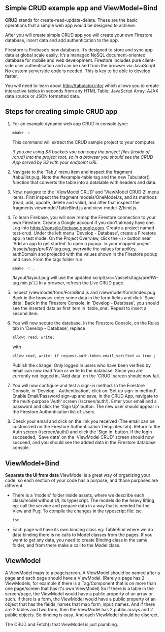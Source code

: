 ## Simple CRUD example app and ViewModel+Bind
**CRUD** stands for create-read-update-delete. These are the basic operations that a simple web app would be designed to achieve.

After you will create simple CRUD app you will create your own Firestore database, insert data and add authentication to the app. 

Firestore is Firebase’s new database. It’s designed to store and sync app data at global scale easily. It’s a managed NoSQL document-oriented database for mobile and web development. Firestore includes pure client-side user authentication and can be used from the browser via JavaScript. No custom serverside code is needed. This is key to be able to develop faster.

You will need to learn about http://tabulator.info/ which allows you to create interactive tables in seconds from any HTML Table, JavaScript Array, AJAX data source or JSON formatted data.

## Steps for creating simple CRUD app

1. For an example dynamic web app CRUD in console type: 
    ```sh
    mbake -c
    ```
     This command will extract the CRUD sample project to your computer. 
     
     *If you are using S3 buckets you can copy the project files (inside of /crud) into the project root, so in a browser you should see the CRUD App served by S3 with your endpoint URL*
 
 2. Navigate to the 'Tabu' menu item and inspect the fragment /tabu/list.pug. 
 Note the #example-table tag and the new Tabulator() function that converts the table into a datatable with headers and data.

3. Now, navigate to the 'ViewModel CRUD' and 'ViewModel CRUD 2' menu items. First inspect the fragment models/OneModel.ts, and its methods (read, add, update, delete and valid), and after that inspect the fragments viewmodel/TableBind.js and view-model-2/bind.js. 

4. To learn Firebase, you will now remap the Firestore connection to your own Firestore. Create a Google account if you don't already have one. Log into https://console.firebase.google.com. Create a project named test-crud. Under the left menu 'Develop - Database', create a Firestore app in test mode. On the Project Overview, click the </> button near 'Add an app to get started' to open a popup. In your mapped project /assets/tags/preRW-tag.pug, overwrite the values for apiKey, authDomain and projectId with the values shown in the Firestore popup and save. 
From the tags folder run: 
    ```sh
    mbake -t .
    ```
     /layout/layout.pug will use the updated script(src='/assets/tags/preRW-tag.min.js').) 
     In a browser, refresh the Live CRUD page.
 
 5. Inspect /viewmodel/form/FormBind.js and  /viewmodel/form/index.pug. Back in the browser enter some data in the form fields and click 'Save data'. Back in the Firestore Console, in 'Develop - Database', you should see the inserted data as first item in 'table_one'. Repeat to insert a second item. 
 
6. You will now secure the database. In the Firestore Console, on the Rules tab in 'Develop - Database', replace
    ```sh
    allow: read, write;
    ```
    with
    ```sh
    allow read, write: if request.auth.token.email_verified == true ;
    ```
    Publish the change. Only logged in users who have been verified by email can now read from or write to the database. Since you are currently not logged in, 'Add data' on the 'CRUD' screen should now fail.

8. You will now configure and test a sign-in method. In the Firestore Console, in 'Develop - Authentication', click on 'Set up sign-in method'. Enable Email/Password sign-up and save. In the CRUD App, navigate to the multi-purpose 'Auth' screen (/screen/auth/). Enter your email and a password and click the 'Sign Up' button. The new user should appear in the Firestore Authentication list of Users. 
9. Check your email and click on the link you received (The email can be customized on the Firestore Authentication Templates tab). Return to the Auth screen (/screen/auth/) and click the 'Sign In' button. If the login succeeded, 'Save data' on the 'ViewModel CRUD' screen should now succeed, and you should see the added data in the Firestore database console.

## ViewModel+Bind 
**Separate the UI from data** 
 ViewModel is a great way of organizing your code, so each section of your code has a purpose, and those purposes are different.
 
* There is a 'models' folder inside assets, where we describe each class/model without UI, its typescript. The models do the heavy lifting, eg: call the service and prepare data in a way that is needed for the View and Pug. To compile the changes in the typescript file: tsc
    ```sh
    tsc
    ```
* Each page will have its own binding class eg: TableBind where we do data binding there is no calls to Model classes from the pages. If you want to get any data, you need to create Binding class in the same folder, and from there make a call to the Model class.


## ViewModel

A ViewModel maps to a page/screen. A ViewModel should be named after a page and each page should have a ViewModel. (Rarely a page has 2 ViewModels, for example if there is a Tag/Component that is on more than one page/screen that has it's own ViewModel) So if there is a table in the screen/page, the ViewModel would have a public property of an array or such. If there is a form, the ViewModel would have a public property of an object that has the fields_names that map form_input_names. And if there are 2 tables and two form, then the ViewModel has 2 public arrays and 2 public objects. So binding is easy. And each ViewModel should be discreet. 

The CRUD and Fetch() that ViewModel is just plumbing. 